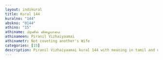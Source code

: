 ```yaml
---
layout: indikural
title: Kural 144
kuralno: "144"
abskno: "0144"
athino: "15"
athiname: பிறனில் விழையாமை
athinameen: Piranil Vizhaiyaamai
athinametr: Not coveting another's Wife
categories: [15]
description: Piranil Vizhaiyaamai kural 144 with meaning in tamil and english 
---
```


